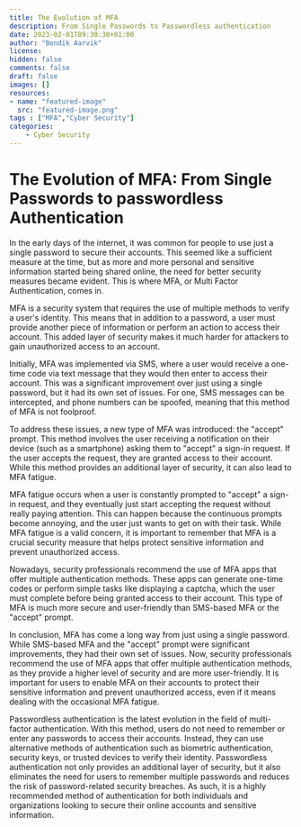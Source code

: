 ```yaml
---
title: The Evolution of MFA
description: From Single Passwords to Passwordless authentication
date: 2023-02-01T09:30:30+01:00
author: "Bendik Aarvik" 
license: 
hidden: false
comments: false
draft: false
images: []
resources:
- name: "featured-image"
  src: "featured-image.png"
tags : ["MFA","Cyber Security"]
categories:
    - Cyber Security
---
```


# The Evolution of MFA: From Single Passwords to passwordless Authentication

In the early days of the internet, it was common for people to use just a single password to secure their accounts. This seemed like a sufficient measure at the time, but as more and more personal and sensitive information started being shared online, the need for better security measures became evident. This is where MFA, or Multi Factor Authentication, comes in.

MFA is a security system that requires the use of multiple methods to verify a user's identity. This means that in addition to a password, a user must provide another piece of information or perform an action to access their account. This added layer of security makes it much harder for attackers to gain unauthorized access to an account.

Initially, MFA was implemented via SMS, where a user would receive a one-time code via text message that they would then enter to access their account. This was a significant improvement over just using a single password, but it had its own set of issues. For one, SMS messages can be intercepted, and phone numbers can be spoofed, meaning that this method of MFA is not foolproof.

To address these issues, a new type of MFA was introduced: the "accept" prompt. This method involves the user receiving a notification on their device (such as a smartphone) asking them to "accept" a sign-in request. If the user accepts the request, they are granted access to their account. While this method provides an additional layer of security, it can also lead to MFA fatigue.

MFA fatigue occurs when a user is constantly prompted to "accept" a sign-in request, and they eventually just start accepting the request without really paying attention. This can happen because the continuous prompts become annoying, and the user just wants to get on with their task. While MFA fatigue is a valid concern, it is important to remember that MFA is a crucial security measure that helps protect sensitive information and prevent unauthorized access.

Nowadays, security professionals recommend the use of MFA apps that offer multiple authentication methods. These apps can generate one-time codes or perform simple tasks like displaying a captcha, which the user must complete before being granted access to their account. This type of MFA is much more secure and user-friendly than SMS-based MFA or the "accept" prompt.

In conclusion, MFA has come a long way from just using a single password. While SMS-based MFA and the "accept" prompt were significant improvements, they had their own set of issues. Now, security professionals recommend the use of MFA apps that offer multiple authentication methods, as they provide a higher level of security and are more user-friendly. It is important for users to enable MFA on their accounts to protect their sensitive information and prevent unauthorized access, even if it means dealing with the occasional MFA fatigue.

Passwordless authentication is the latest evolution in the field of multi-factor authentication. With this method, users do not need to remember or enter any passwords to access their accounts. Instead, they can use alternative methods of authentication such as biometric authentication, security keys, or trusted devices to verify their identity. Passwordless authentication not only provides an additional layer of security, but it also eliminates the need for users to remember multiple passwords and reduces the risk of password-related security breaches. As such, it is a highly recommended method of authentication for both individuals and organizations looking to secure their online accounts and sensitive information.